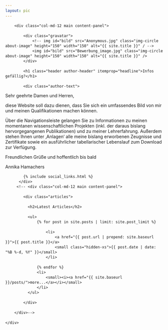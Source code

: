 ```yaml
---
layout: pic
---
```



<div class="container-fluid index">
    <div class="row">

        <div class="col-md-12 main content-panel">

            <div class="gravatar">
                <!-- img id="bild" src="Anonymous.jpg" class="img-circle about-image" height="150" width="150" alt="{{ site.title }}" / -->
                <img id="bild" src="Bewerbung_image.jpg" class="img-circle about-image" height="150" width="150" alt="{{ site.title }}" />
            </div>
            
            <h1 class="header author-header" itemprop="headline">Infos gefällig?</h1>

            <div class="author-text">
<p align="left">Sehr geehrte Damen und Herren,</p>

<p align="left">diese Website soll dazu dienen, dass Sie sich ein umfassendes Bild von mir und meinen Qualifikationen machen können.</p>

<p align="left">Über die Navigationsleiste gelangen Sie zu Informationen zu meinen momentanen wissenschaftlichen Projekten (inkl. der daraus bislang hervorgegangenen Publikationen) und zu meiner Lehrerfahrung. Außerdem stehen Ihnen unter ‚Anlagen‘ alle meine bislang erworbenen Zeugnisse und Zertifikate sowie ein ausführlicher tabellarischer Lebenslauf zum Download  zur Verfügung.</p>

<p align="left"> Freundlichen Grüße und hoffentlich bis bald</p>

<p align="left"> Annika Hamachers</p>
            </div>

            {% include social_links.html %}
          </div>
         <!-- <div class="col-md-12 main content-panel">

            <div class="articles">

              <h2>Latest Articles</h2>

              <ul>
                  {% for post in site.posts | limit: site.post_limit %}

                      <li>
                          <a href="{{ post.url | prepend: site.baseurl }}">{{ post.title }}</a>
                          <small class="hidden-xs">{{ post.date | date: "%B %-d, %Y" }}</small>
                      </li>

                  {% endfor %}
                  <li>
                      <small><i><a href="{{ site.baseurl }}/posts/">more...</a></i></small>
                  </li>
              </ul>

            </div>

        </div>-->

    </div>
</div>

